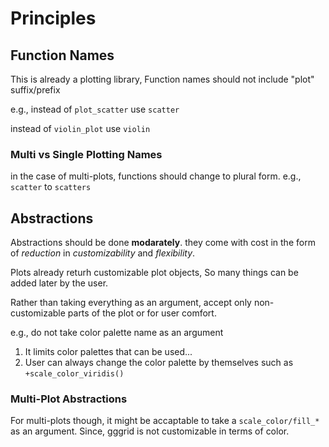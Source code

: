 # Principles

## Function Names

This is already a plotting library, Function names should not include "plot" suffix/prefix

e.g., instead of `plot_scatter` use `scatter`

instead of `violin_plot` use `violin`

### Multi vs Single Plotting Names

in the case of multi-plots, functions should change to plural form. e.g., `scatter` to `scatters`

## Abstractions

Abstractions should be done **modarately**. they come with cost in the form of *reduction* in *customizability* and *flexibility*.

Plots already returh customizable plot objects, So many things can be added later by the user.

Rather than taking everything as an argument, accept only non-customizable parts of the plot or for user comfort.

e.g., do not take color palette name as an argument

1. It limits color palettes that can be used...
2. User can always change the color palette by themselves such as `+scale_color_viridis()`

### Multi-Plot Abstractions

For multi-plots though, it might be accaptable to take a `scale_color/fill_*` as an argument. Since, gggrid is not customizable in terms of color.
